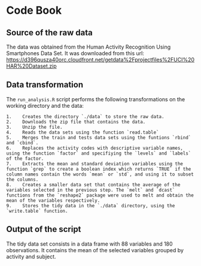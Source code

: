# Code Book
## Source of the raw data
The data was obtained from the Human Activity Recognition Using Smartphones Data Set. It was downloaded from this url: 
https://d396qusza40orc.cloudfront.net/getdata%2Fprojectfiles%2FUCI%20HAR%20Dataset.zip 

## Data transformation
The `run_analysis.R` script performs the following transformations on the working directory and the data:

    1.    Creates the directory `./data` to store the raw data.
    2.    Downloads the zip file that contains the data.
    3.    Unzip the file.
    4.    Reads the data sets using the function `read.table`
    5.    Merges the train and tests data sets using the funtions `rbind` and `cbind`.
    6.    Replaces the activity codes with descriptive variable names, using the function `factor` and specifiying the `levels` and `labels` of the factor.
    7.    Extracts the mean and standard deviation variables using the function `grep` to create a boolean index which returns `TRUE` if the column names contain the words `mean` or `std`, and using it to subset the columns.
    8.    Creates a smaller data set that contains the average of the variables selected in the previous step. The `melt` and `dcast` functions from the `reshape2` package were used to melt and obtain the mean of the variables respectively.
    9.    Stores the tidy data in the `./data` directory, using the `write.table` function.

## Output of the script
The tidy data set consists in a data frame with 88 variables and 180 observations. It contains the mean of the selected variables grouped by activity and subject.





    


